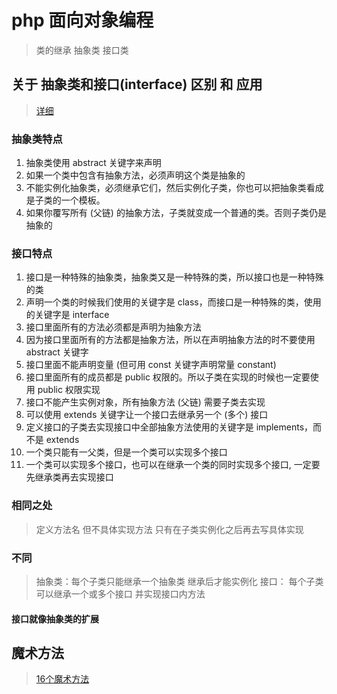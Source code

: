 # php 面向对象编程

> 类的继承
> 抽象类
> 接口类

## 关于 抽象类和接口(interface) 区别 和 应用

> [详细](https://www.jianshu.com/p/441b99e8b605)

### 抽象类特点

1. 抽象类使用 abstract 关键字来声明
2. 如果一个类中包含有抽象方法，必须声明这个类是抽象的
3. 不能实例化抽象类，必须继承它们，然后实例化子类，你也可以把抽象类看成是子类的一个模板。
4. 如果你覆写所有 (父链) 的抽象方法，子类就变成一个普通的类。否则子类仍是抽象的

### 接口特点

1. 接口是一种特殊的抽象类，抽象类又是一种特殊的类，所以接口也是一种特殊的类
2. 声明一个类的时候我们使用的关键字是 class，而接口是一种特殊的类，使用的关键字是 interface
3. 接口里面所有的方法必须都是声明为抽象方法
4. 因为接口里面所有的方法都是抽象方法，所以在声明抽象方法的时不要使用 abstract 关键字
5. 接口里面不能声明变量 (但可用 const 关键字声明常量 constant)
6. 接口里面所有的成员都是 public 权限的。所以子类在实现的时候也一定要使用 public 权限实现
7. 接口不能产生实例对象，所有抽象方法 (父链) 需要子类去实现
8. 可以使用 extends 关键字让一个接口去继承另一个 (多个) 接口
9. 定义接口的子类去实现接口中全部抽象方法使用的关键字是 implements，而不是 extends
10. 一个类只能有一父类，但是一个类可以实现多个接口
11. 一个类可以实现多个接口，也可以在继承一个类的同时实现多个接口, 一定要先继承类再去实现接口

### 相同之处

> 定义方法名  但不具体实现方法 只有在子类实例化之后再去写具体实现

### 不同

> 抽象类：每个子类只能继承一个抽象类 继承后才能实例化
> 接口： 每个子类可以继承一个或多个接口 并实现接口内方法

#### 接口就像抽象类的扩展

## 魔术方法

> [16个魔术方法](https://segmentfault.com/a/1190000007250604)